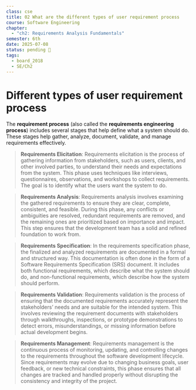 ```yaml
---
class: cse
title: 02 What are the different types of user requirement process
course: Software Engineering
chapter:
  - "ch2: Requirements Analysis Fundamentals"
semester: 6th
date: 2025-07-08
status: pending 🛑
tags:
  - board_2018
  - SE/Ch2
---
```


# Different types of user requirement process

The **requirement process** (also called the **requirements engineering process**) includes several stages that help define what a system should do. These stages help gather, analyze, document, validate, and manage requirements effectively.

> **Requirements Elicitation**: Requirements elicitation is the process of gathering information from stakeholders, such as users, clients, and other involved parties, to understand their needs and expectations from the system. This phase uses techniques like interviews, questionnaires, observations, and workshops to collect requirements. The goal is to identify what the users want the system to do.

> **Requirements Analysis**: Requirements analysis involves examining the gathered requirements to ensure they are clear, complete, consistent, and feasible. During this phase, any conflicts or ambiguities are resolved, redundant requirements are removed, and the remaining ones are prioritized based on importance and impact. This step ensures that the development team has a solid and refined foundation to work from.

> **Requirements Specification**: In the requirements specification phase, the finalized and analyzed requirements are documented in a formal and structured way. This documentation is often done in the form of a Software Requirements Specification (SRS) document. It includes both functional requirements, which describe what the system should do, and non-functional requirements, which describe how the system should perform.

> **Requirements Validation**: Requirements validation is the process of ensuring that the documented requirements accurately represent the stakeholders’ needs and are suitable for the intended system. This involves reviewing the requirement documents with stakeholders through walkthroughs, inspections, or prototype demonstrations to detect errors, misunderstandings, or missing information before actual development begins.

 > **Requirements Management**: Requirements management is the continuous process of monitoring, updating, and controlling changes to the requirements throughout the software development lifecycle. Since requirements may evolve due to changing business goals, user feedback, or new technical constraints, this phase ensures that all changes are tracked and handled properly without disrupting the consistency and integrity of the project.
